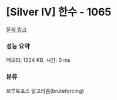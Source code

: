 # [Silver IV] 한수 - 1065 

[문제 링크](https://www.acmicpc.net/problem/1065) 

### 성능 요약

메모리: 1224 KB, 시간: 0 ms

### 분류

브루트포스 알고리즘(bruteforcing)

